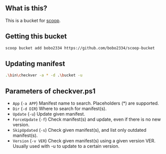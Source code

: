 ## What is this?
This is a bucket for [scoop](https://github.com/lukesampson/scoop).

## Getting this bucket
```bash
scoop bucket add bobo2334 https://github.com/bobo2334/scoop-bucket
```

## Updating manifest
```bash
.\bin\checkver -a * -d .\bucket -u
```

## Parameters of checkver.ps1
- `App` (`-a APP`)
Manifest name to search.
Placeholders (*) are supported.
- `Dir` (`-d DIR`)
Where to search for manifest(s).
- `Update` (`-u`)
Update given manifest.
- `ForceUpdate` (`-f`)
Check manifest(s) and update, even if there is no new version.
- `SkipUpdated` (`-s`)
Check given manifest(s), and list only outdated manifest(s).
- `Version` (`-v VER`)
Check given manifest(s) using a given version VER.
Usually used with -u to update to a certain version.
